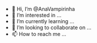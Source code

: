 - 👋 Hi, I’m @AnaVampirinha
- 👀 I’m interested in ...
- 🌱 I’m currently learning ...
- 💞️ I’m looking to collaborate on ...
- 📫 How to reach me ...

<!---
AnaVampirinha/AnaVampirinha is a ✨ special ✨ repository because its `README.md` (this file) appears on your GitHub profile.
You can click the Preview link to take a look at your changes.
--->
